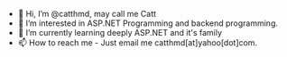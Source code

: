 - 👋 Hi, I’m @catthmd, may call me Catt
- 👀 I’m interested in ASP.NET Programming and backend programming. 
- 🌱 I’m currently learning deeply ASP.NET and it's family
- 📫 How to reach me - Just email me catthmd[at]yahoo[dot]com.

<!---
catthmd/catthmd is a ✨ special ✨ repository because its `README.md` (this file) appears on your GitHub profile.
You can click the Preview link to take a look at your changes.
--->
